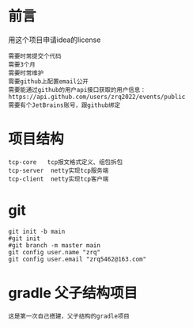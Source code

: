 # 前言
用这个项目申请idea的license

```
需要时常提交个代码
需要3个月
需要时常维护
需要github上配置email公开
需要能通过github的用户api接口获取的用户信息：https://api.github.com/users/zrq2022/events/public
需要有个JetBrains账号，跟github绑定
```

# 项目结构
```
tcp-core   tcp报文格式定义、组包拆包
tcp-server  netty实现tcp服务端
tcp-client  netty实现tcp客户端
```

# git
```
git init -b main
#git init
#git branch -m master main
git config user.name "zrq"
git config user.email "zrq5462@163.com"
```

# gradle 父子结构项目
```
这是第一次自己搭建，父子结构的gradle项目
```
